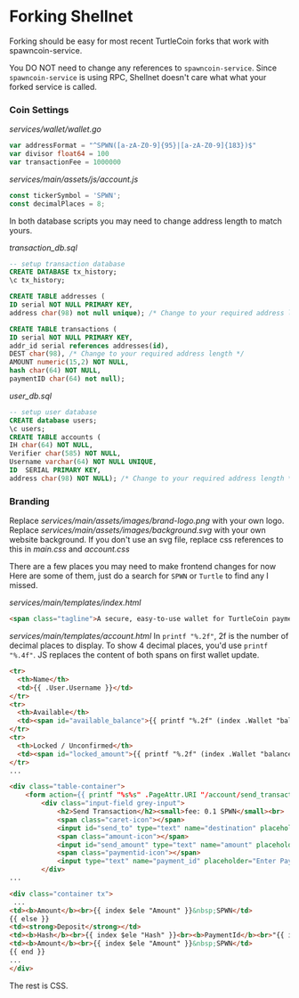 # Forking Shellnet

Forking should be easy for most recent TurtleCoin forks that work with spawncoin-service.

You DO NOT need to change any references to `spawncoin-service`.  Since `spawncoin-service` is using RPC, Shellnet doesn't care what what your forked service is called.

### Coin Settings
*services/wallet/wallet.go*
```go
var addressFormat = "^SPWN([a-zA-Z0-9]{95}|[a-zA-Z0-9]{183})$"
var divisor float64 = 100
var transactionFee = 1000000
```

*services/main/assets/js/account.js*
```js
const tickerSymbol = 'SPWN';
const decimalPlaces = 8;
```

In both database scripts you may need to change address length to match yours.  

*transaction_db.sql*
```sql
-- setup transaction database
CREATE DATABASE tx_history;
\c tx_history;

CREATE TABLE addresses (
ID serial NOT NULL PRIMARY KEY,
address char(98) not null unique); /* Change to your required address length */

CREATE TABLE transactions (
ID serial NOT NULL PRIMARY KEY,
addr_id serial references addresses(id),
DEST char(98), /* Change to your required address length */
AMOUNT numeric(15,2) NOT NULL,
hash char(64) NOT NULL,
paymentID char(64) not null);
```

*user_db.sql*
```sql
-- setup user database
CREATE database users;
\c users;
CREATE TABLE accounts (
IH char(64) NOT NULL,
Verifier char(585) NOT NULL,
Username varchar(64) NOT NULL UNIQUE,
ID  SERIAL PRIMARY KEY,
address char(98) NOT NULL); /* Change to your required address length */
```

### Branding

Replace *services/main/assets/images/brand-logo.png* with your own logo.
Replace *services/main/assets/images/background.svg* with your own website background.  If you don't use an svg file, replace css references to this in *main.css* and *account.css*

There are a few places you may need to make frontend changes for now  Here are some of them, just do a search for `SPWN` or `Turtle` to find any I missed.

*services/main/templates/index.html*
```html
<span class="tagline">A secure, easy-to-use wallet for TurtleCoin payments</span>
```

*services/main/templates/account.html*
In `printf "%.2f"`, 2f is the number of decimal places to display. To show 4 decimal places, you'd use `printf "%.4f"`.  JS replaces the content of both spans on first wallet update.  
```html
<tr>
  <th>Name</th>
  <td>{{ .User.Username }}</td>
</tr>
<tr>
  <th>Available</th>
  <td><span id="available_balance">{{ printf "%.2f" (index .Wallet "balance" "availableBalance") }} SPWN</span></td>
</tr>
<tr>
  <th>Locked / Unconfirmed</th>
  <td><span id="locked_amount">{{ printf "%.2f" (index .Wallet "balance" "lockedAmount") }} SPWN</span></td>
</tr>
...
```
```html
<div class="table-container">
    <form action={{ printf "%s%s" .PageAttr.URI "/account/send_transaction"}} method="POST">
        <div class="input-field grey-input">
            <h2>Send Transaction</h2><small>fee: 0.1 SPWN</small><br>
            <span class="caret-icon"></span>
            <input id="send_to" type="text" name="destination" placeholder="Enter destination address..." pattern="^SPWN([a-zA-Z0-9]{95}|[a-zA-Z0-9]{183})\s*$" required/>
            <span class="amount-icon"></span>
            <input id="send_amount" type="text" name="amount" placeholder="Enter Amount.." pattern="^\d+\.{0,1}\d{0,6}$" required/>
            <span class="paymentid-icon"></span>
            <input type="text" name="payment_id" placeholder="Enter Payment ID..." pattern="^[a-fA-F\d]{64}$"/>
        </div>
...
```
```html
<div class="container tx">
 ...
<td><b>Amount</b><br>{{ index $ele "Amount" }}&nbsp;SPWN</td>
{{ else }}
<td><strong>Deposit</strong></td>
<td><b>Hash</b><br>{{ index $ele "Hash" }}<br><b>PaymentId</b><br>"{{ index $ele "PaymentID"}}"</td>
<td><b>Amount</b><br>{{ index $ele "Amount" }}&nbsp;SPWN</td>
{{ end }}
...
</div>
```

The rest is CSS.
